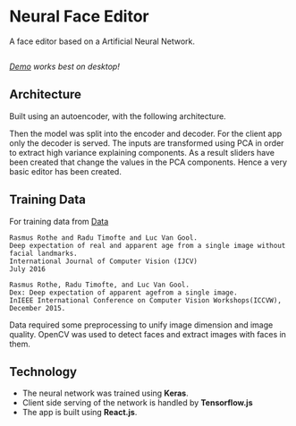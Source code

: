 # Neural Face Editor
A face editor based on a Artificial Neural Network.

<img src="" />

*[Demo](https://nervous-austin-615801.netlify.com) works best on desktop!*

## Architecture
Built using an autoencoder, with the following architecture.

Then the model was split into the encoder and decoder.
For the client app only the decoder is served.
The inputs are transformed using PCA in order to extract high variance explaining components.
As a result sliders have been created that change the values in the PCA components.
Hence a very basic editor has been created.

## Training Data
For training data from [Data](https://data.vision.ee.ethz.ch/cvl/rrothe/imdb-wiki/)
```
Rasmus Rothe and Radu Timofte and Luc Van Gool.
Deep expectation of real and apparent age from a single image without facial landmarks.
International Journal of Computer Vision (IJCV)
July 2016
```
```
Rasmus Rothe, Radu Timofte, and Luc Van Gool.
Dex: Deep expectation of apparent agefrom a single image.
InIEEE International Conference on Computer Vision Workshops(ICCVW),
December 2015.
```

Data required some preprocessing to unify image dimension and image quality.
OpenCV was used to detect faces and extract images with faces in them.

## Technology
- The neural network was trained using **Keras**.
- Client side serving of the network is handled by **Tensorflow.js**
- The app is built using **React.js**.
  
